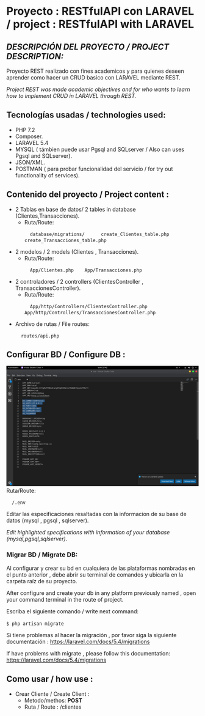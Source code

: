 # Proyecto : RESTfulAPI con LARAVEL / project : RESTfulAPI with LARAVEL

## *DESCRIPCIÓN DEL PROYECTO / PROJECT DESCRIPTION:*

Proyecto REST realizado con fines academicos y para quienes deseen aprender como hacer un CRUD basico con LARAVEL mediante REST.

*Project REST was made academic objectives and for who wants to learn how to implement CRUD in LARAVEL through REST.*

## Tecnologías usadas / technologies used:

- PHP 7.2
- Composer.
- LARAVEL 5.4
- MYSQL ( támbien puede usar Pgsql and SQLserver / Also can uses Pgsql and SQLserver). 
- JSON/XML.
- POSTMAN ( para probar funcionalidad del servicio / for try out functionality of services).

## Contenido del proyecto / Project content : 
- 2 Tablas en base de datos/  2 tables in database (Clientes,Transacciones).  
  - Ruta/Route:
    ~~~
      database/migrations/      create_Clientes_table.php     create_Transacciones_table.php
    ~~~
- 2 modelos / 2 models (Clientes , Transacciones).
  - Ruta/Route:
    ~~~
      App/Clientes.php    App/Transacciones.php
    ~~~
- 2 controladores / 2 controllers (ClientesController , TransaccionesController).
  - Ruta/Route:
    ~~~
      App/http/Controllers/ClientesController.php    App/http/Controllers/TransaccionesController.php
    ~~~
- Archivo de rutas  / File routes:
  ~~~
    routes/api.php
  ~~~
  
## Configurar BD / Configure DB : 
  ![Alt text](img/1.png) Ruta/Route:
  ~~~
    /.env
  ~~~ 
Editar las especificaciones resaltadas con la informacion de su base de datos (mysql , pgsql , sqlserver).

*Edit highlighted specifications with information of your database (mysql,pgsql,sqlserver)*.


### Migrar BD / Migrate DB:

Al configurar y crear su bd en cualquiera de las plataformas nombradas en el punto anterior , debe abrir su terminal de comandos y ubicarla en la carpeta raíz de su proyecto.

After configure and create your db in any platform previously named , open your command terminal in the route of project.

Escriba el siguiente comando / write next command: 

`$ php artisan migrate`

Si tiene problemas al hacer la migración , por favor siga la siguiente documentación : https://laravel.com/docs/5.4/migrations

If have problems with migrate , please follow this documentation:  https://laravel.com/docs/5.4/migrations


## Como usar / how use : 

  - Crear Cliente / Create Client : 
    - Metodo/methos:  **POST**
    - Ruta / Route :  <your localhost>/clientes
    
      
